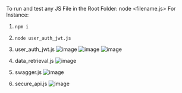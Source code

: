 To run and test any JS File in the Root Folder: node <filename.js>
For Instance:
1. `npm i` 
2. `node user_auth_jwt.js`

1. user_auth_jwt.js
![image](https://github.com/riya-gandhi/Carbon-Cell/assets/63222339/464453ea-30a6-44f8-a1ea-842463f802f9)
![image](https://github.com/riya-gandhi/Carbon-Cell/assets/63222339/526b561b-82ef-4aff-b1da-29274416bdd3)
![image](https://github.com/riya-gandhi/Carbon-Cell/assets/63222339/842a78c4-2b7d-4849-9899-3faa6f5f3f02)

2. data_retrieval.js
![image](https://github.com/riya-gandhi/Carbon-Cell/assets/63222339/8808c491-17ce-4fff-abf4-c5893849ff15)

3. swagger.js
![image](https://github.com/riya-gandhi/Carbon-Cell/assets/63222339/823c994a-c2ef-4d21-9af7-74484104f03c)

4. secure_api.js
![image](https://github.com/riya-gandhi/Carbon-Cell/assets/63222339/5cb61654-fcde-4ada-99a4-c29f4cabad4d)




